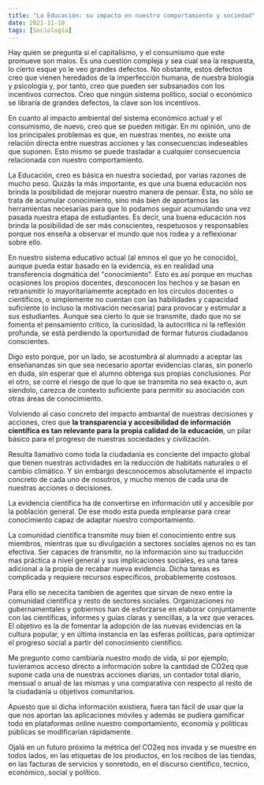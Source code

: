 ```yaml
---
title: "La Educación: su impacto en nuestro comportamiento y sociedad"
date: 2021-11-10
tags: [Sociología]
---
```


Hay quien se pregunta si el capitalismo, y el consumismo que este promueve son malos. Es una cuestión compleja y sea cual sea la respuesta, lo cierto esque yo le veo grandes defectos. No obstante, estos defectos creo que vienen heredados de la imperfección humana, de nuestra biología y psicología y, por tanto, creo que pueden ser subsanados con los incentivos correctos. Creo que ningún sistema político, social o económico se libraría de grandes defectos, la clave son los incentivos.

En cuanto al impacto ambiental del sistema económico actual y el consumismo, de nuevo, creo que se pueden mitigar. En mi opinión, uno de los principales problemas es que, en nuestras mentes, no existe una relación directa entre nuestras acciones y las consecuencias indeseables que suponen. Esto mismo se puede trasladar a cualquier consecuencia relacionada con nuestro comportamiento.

La Educación, creo es básica en nuestra sociedad, por varias razones de mucho peso. Quizás la más importante, es que una buena educación nos brinda la posibilidad de mejorar nuestro manera de pensar. Esta, no sólo se trata de acumular conocimiento, sino más bien de aportarnos las herramientas necesarias para que lo podamos seguir acumulando una vez pasada nuestra etapa de estudiantes. Es decir, una buena educación nos brinda la posibilidad de ser más conscientes, respetuosos y responsables porque nos enseña a observar el mundo que nos rodea y a reflexionar sobre ello. 

En nuestro sistema educativo actual (al emnos el que yo he conocido), aunque pueda estar basado en la evidencia, es en realidad una transferencia dogmática del "conocimiento". Esto es así porque en muchas ocasiones los propios docentes, desconocen los hechos y se basan en retransmitir lo mayoritariamemte aceptado en los circulos docentes o científicos, o simplemente no cuentan con las habilidades y capacidad suficiente (o incluso la motivación necesaria) para provocar y estimular a sus estudiantes. Aunque sea cierto lo que se transmite, dado que no se fomenta el pensamiento crítico, la curiosidad, la autocrítica ni la reflexión profunda, se está perdiendo la oportunidad de formar futuros ciudadanos conscientes.

Digo esto porque, por un lado, se acostumbra al alumnado a aceptar las enseñananzas sin que sea necesario aportar evidencias claras, sin ponerlo en duda, sin esperar que el alumno obtenga sus propias conclusiones. Por el otro, se corre el riesgo de que lo que se transmita no sea exacto o, aun siendolo, carezca de contexto suficiente para permitir su asociación con otras áreas de conocimiento.

Volviendo al caso concreto del impacto ambiantal de nuestras decisiones y acciones, creo que **la transparencia y accesibilidad de información científica es tan relevante para la propia calidad de la educación**, un pilar básico para el progreso de nuestras sociedades y civilización.

Resulta llamativo como toda la ciudadanía es conciente del impacto global que tienen nuestras actividades en la reducción de habitats naturales o el cambio climático. Y sin embargo desconocemos absolutamente el impacto concreto de cada uno de nosotros, y mucho menos de cada una de nuestras acciones o decisiones.

La evidencia científica ha de  convertirse en información util y accesible por la población general. De ese modo esta pueda emplearse para crear conocimiento capaz de adaptar nuestro comportamiento.

La comunidad científica transmite muy bien el conocimiento entre sus miembros, mientras que su divulgación a sectores sociales ajenos no es tan efectiva. Ser capaces de transmitir, no la información sino su traducción mas práctica a nivel general y sus implicaciones sociales, es una tarea adicional a la propia de recabar nueva evidencia. Dicha tareas es complicada y requiere recursos específicos, probablemente costosos.

Para ello se nececita tambien de agentes que sirvan de nexo entre la comunidad científica y resto de sectores sociales. Organizaciones no gubernamentales y gobiernos han de esforzarse en elaborar conjuntamente con las científicas, informes y guías claras y sencillas, a la vez que veraces. El objetivo es la de fomentar la adopción de las nuevas evidencias en la cultura popular, y en última instancia en las esferas políticas, para optimizar el progreso social a partir del conocimiento científico.

Me pregunto como cambiaría nuestro modo de vida, si por ejemplo, tuvieramos acceso directo a información sobre la cantidad de CO2eq que supone cada una de nuestras acciones diarias, un contador total diario, mensual o anual de las mismas y una comparativa con respecto al resto de la ciudadanía u objetivos comunitarios.

Apuesto que si dicha información existiera, fuera tan fácil de usar que la que nos aportan las aplicaciones móviles y además se pudiera gamificar todo en plataformas online nuestro comportamiento, economía y políticas públicas se modificarían rápidamente.

Ojalá en un futuro próximo la métrica del CO2eq nos invada y se muestre en todos lados, en las etiquetas de los productos, en los recibos de las tiendas, en las facturas de servicios y sonretodo, en el discurso científico, tecnico, económico,.social y político.

	